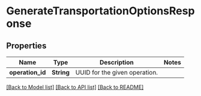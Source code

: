 # GenerateTransportationOptionsResponse

## Properties

Name | Type | Description | Notes
------------ | ------------- | ------------- | -------------
**operation_id** | **String** | UUID for the given operation. | 

[[Back to Model list]](../README.md#documentation-for-models) [[Back to API list]](../README.md#documentation-for-api-endpoints) [[Back to README]](../README.md)


